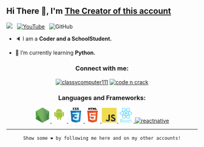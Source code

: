 
## Hi There 👋, I'm [The Creator of this account](https://github.com/ClassyComputer111)



![](https://komarev.com/ghpvc/?username=ClassyComputer111&color=blue)
&nbsp; [![YouTube](https://img.shields.io/badge/YouTube-Channel-%23E62117)](https://www.youtube.com/channel/UCLwbUR1RhlTN3RhjBulUYTQ) 
&nbsp; ![GitHub](https://img.shields.io/github/followers/ClassyComputer111?label=Follow%20Me%21&style=social)


- 🔈 I am a **Coder and a SchoolStudent.**

- 🌱 I’m currently learning **Python.**

<h3 align="center">Connect with me:</h3>
<p align="center">
<a href="https://codepen.io/classycomputer111" target="blank"><img align="center" src="https://raw.githubusercontent.com/rahuldkjain/github-profile-readme-generator/master/src/images/icons/Social/codepen.svg" alt="classycomputer111" height="30" width="40" /></a>
<a href="https://www.youtube.com/channel/UCLwbUR1RhlTN3RhjBulUYTQ" target="blank"><img align="center" src="https://raw.githubusercontent.com/rahuldkjain/github-profile-readme-generator/master/src/images/icons/Social/youtube.svg" alt="code n crack" height="30" width="40" /></a>
</p>

<h3 align="center">Languages and  Frameworks:</h3>

<p></p>
<p  align="center"> <img width="40" height="40" src="https://raw.githubusercontent.com/github/explore/80688e429a7d4ef2fca1e82350fe8e3517d3494d/topics/nodejs/nodejs.png" alt="nodejs"><a href="https://developer.android.com" target="_blank"> <img src="https://raw.githubusercontent.com/devicons/devicon/master/icons/android/android-original-wordmark.svg" alt="android" width="40" height="40"/> </a> <a href="https://www.w3schools.com/css/" target="_blank"> <img src="https://raw.githubusercontent.com/devicons/devicon/master/icons/css3/css3-original-wordmark.svg" alt="css3" width="40" height="40"/> </a> <a href="https://www.w3.org/html/" target="_blank"> <img src="https://raw.githubusercontent.com/devicons/devicon/master/icons/html5/html5-original-wordmark.svg" alt="html5" width="40" height="40"/> </a> <a href="https://developer.mozilla.org/en-US/docs/Web/JavaScript" target="_blank"> <img src="https://raw.githubusercontent.com/devicons/devicon/master/icons/javascript/javascript-original.svg" alt="javascript" width="40" height="40"/> </a> <a href="https://reactjs.org/" target="_blank"> <img src="https://raw.githubusercontent.com/devicons/devicon/master/icons/react/react-original-wordmark.svg" alt="react" width="40" height="40"/> </a> <a href="https://reactnative.dev/" target="_blank"> <img src="https://reactnative.dev/img/header_logo.svg" alt="reactnative" width="40" height="40"/> </a> </p>


<hr/>
	  
<div align="center">
	
	Show some ❤️ by following me here and on my other accounts!
	
</div>
